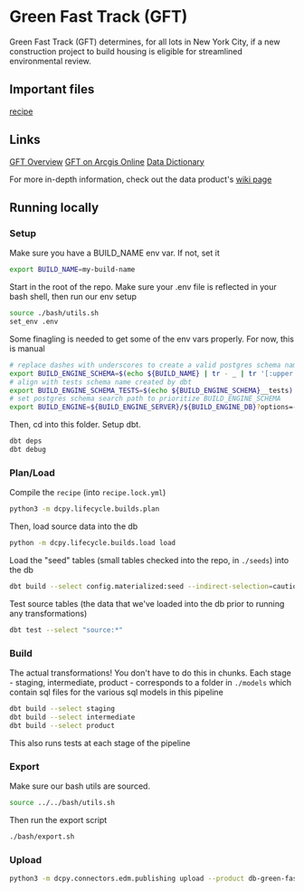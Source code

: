 # Green Fast Track (GFT)

Green Fast Track (GFT) determines, for all lots in New York City, if a new construction project to build housing is eligible for streamlined environmental review.

## Important files

[recipe](https://github.com/NYCPlanning/data-engineering/blob/main/products/green_fast_track/recipe.yml)

## Links

[GFT Overview](https://www.nyc.gov/site/planning/plans/green-fast-track/green-fast-track-overview.page)
[GFT on Arcgis Online](https://dcp.maps.arcgis.com/home/item.html?id=16e45892aeef4ff0978172a04b54fc58)
[Data Dictionary](https://www.nyc.gov/site/planning/data-maps/open-data/dwn-capital-planning-database.page)

For more in-depth information, check out the data product's [wiki page](https://github.com/NYCPlanning/data-engineering/wiki/Product:-GFT)

## Running locally

### Setup
Make sure you have a BUILD_NAME env var. If not, set it

```bash
export BUILD_NAME=my-build-name
```

Start in the root of the repo. Make sure your .env file is reflected in your bash shell, then run our env setup

```bash
source ./bash/utils.sh
set_env .env
```

Some finagling is needed to get some of the env vars properly. For now, this is manual

```bash
# replace dashes with underscores to create a valid postgres schema name
export BUILD_ENGINE_SCHEMA=$(echo ${BUILD_NAME} | tr - _ | tr '[:upper:]' '[:lower:]')
# align with tests schema name created by dbt
export BUILD_ENGINE_SCHEMA_TESTS=$(echo ${BUILD_ENGINE_SCHEMA}__tests)
# set postgres schema search path to prioritize BUILD_ENGINE_SCHEMA
export BUILD_ENGINE=${BUILD_ENGINE_SERVER}/${BUILD_ENGINE_DB}?options=--search_path%3D${BUILD_ENGINE_SCHEMA},public
```

Then, cd into this folder. Setup dbt.

```bash
dbt deps
dbt debug
```

### Plan/Load
Compile the `recipe` (into `recipe.lock.yml`)

```bash
python3 -m dcpy.lifecycle.builds.plan
```

Then, load source data into the db

```bash
python -m dcpy.lifecycle.builds.load load
```

Load the "seed" tables (small tables checked into the repo, in `./seeds`) into the db

```bash
dbt build --select config.materialized:seed --indirect-selection=cautious --full-refresh
```

Test source tables (the data that we've loaded into the db prior to running any transformations)

```bash
dbt test --select "source:*"
```

### Build
The actual transformations! You don't have to do this in chunks. Each stage - staging, intermediate, product - corresponds to a folder in `./models` which contain sql files for the various sql models in this pipeline

```bash
dbt build --select staging
dbt build --select intermediate
dbt build --select product
```

This also runs tests at each stage of the pipeline

### Export

Make sure our bash utils are sourced.

```bash
source ../../bash/utils.sh
```

Then run the export script

```bash
./bash/export.sh
```

### Upload

```bash
python3 -m dcpy.connectors.edm.publishing upload --product db-green-fast-track --acl public-read
```
